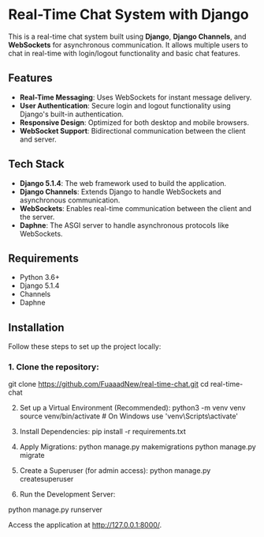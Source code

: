 # Real-Time Chat System with Django

This is a real-time chat system built using **Django**, **Django Channels**, and **WebSockets** for asynchronous communication. It allows multiple users to chat in real-time with login/logout functionality and basic chat features.

## Features

- **Real-Time Messaging**: Uses WebSockets for instant message delivery.
- **User Authentication**: Secure login and logout functionality using Django's built-in authentication.
- **Responsive Design**: Optimized for both desktop and mobile browsers.
- **WebSocket Support**: Bidirectional communication between the client and server.

## Tech Stack

- **Django 5.1.4**: The web framework used to build the application.
- **Django Channels**: Extends Django to handle WebSockets and asynchronous communication.
- **WebSockets**: Enables real-time communication between the client and the server.
- **Daphne**: The ASGI server to handle asynchronous protocols like WebSockets.

## Requirements

- Python 3.6+
- Django 5.1.4
- Channels
- Daphne

## Installation

Follow these steps to set up the project locally:

### 1. Clone the repository:

git clone https://github.com/FuaaadNew/real-time-chat.git
cd real-time-chat

2. Set up a Virtual Environment (Recommended):
python3 -m venv venv
source venv/bin/activate  # On Windows use 'venv\Scripts\activate'

3. Install Dependencies:
pip install -r requirements.txt

4. Apply Migrations:
python manage.py makemigrations
python manage.py migrate

5. Create a Superuser (for admin access):
python manage.py createsuperuser

6. Run the Development Server:

python manage.py runserver

Access the application at http://127.0.0.1:8000/.










